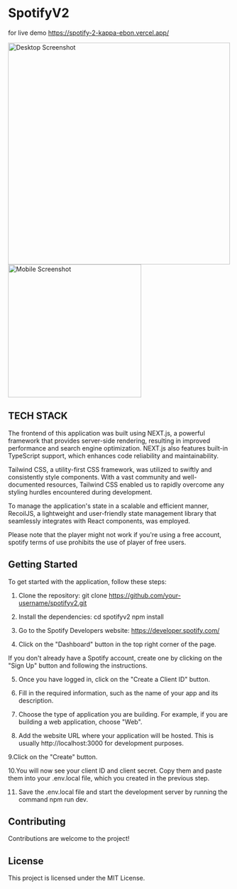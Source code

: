 # SpotifyV2
for live demo https://spotify-2-kappa-ebon.vercel.app/
<!-- Add screenshots of the application here -->
<img src="https://imgur.com/oulPGq5.png" alt="Desktop Screenshot" width="500"> <img src="https://imgur.com/ogwKVYP.png" alt="Mobile Screenshot" width="300">


## TECH STACK

The frontend of this application was built using NEXT.js, a powerful framework that provides server-side rendering, resulting in improved performance and search engine optimization. NEXT.js also features built-in TypeScript support, which enhances code reliability and maintainability.

Tailwind CSS, a utility-first CSS framework, was utilized to swiftly and consistently style components. With a vast community and well-documented resources, Tailwind CSS enabled us to rapidly overcome any styling hurdles encountered during development.

To manage the application's state in a scalable and efficient manner, RecoilJS, a lightweight and user-friendly state management library that seamlessly integrates with React components, was employed.

Please note that the player might not work if you're using a free account, spotify terms of use prohibits the use of player of free users.

## Getting Started

To get started with the application, follow these steps:

1. Clone the repository:
git clone https://github.com/your-username/spotifyv2.git


2. Install the dependencies:
cd spotifyv2
npm install


3. Go to the Spotify Developers website: https://developer.spotify.com/

4. Click on the "Dashboard" button in the top right corner of the page.

If you don't already have a Spotify account, create one by clicking on the "Sign Up" button and following the instructions.

5. Once you have logged in, click on the "Create a Client ID" button.

6. Fill in the required information, such as the name of your app and its description.

7. Choose the type of application you are building. For example, if you are building a web application, choose "Web".

8. Add the website URL where your application will be hosted. This is usually http://localhost:3000 for development purposes.

9.Click on the "Create" button.

10.You will now see your client ID and client secret. Copy them and paste them into your .env.local file, which you created in the previous step.

11. Save the .env.local file and start the development server by running the command npm run dev.

## Contributing

Contributions are welcome to the project!

## License

This project is licensed under the MIT License.
